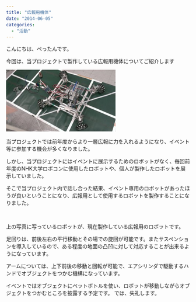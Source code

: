 ```yaml
---
title: "広報用機体"
date: "2014-06-05"
categories: 
  - "活動"
---
```


こんにちは、ぺったんです。

今回は、当プロジェクトで製作している広報用機体についてご紹介します

[![IMAG0568](images/IMAG05681-300x169.jpg)](http://www.fortefibre.net/blog/wp-content/uploads/2014/06/IMAG05681.jpg)

当プロジェクトでは前年度からより一層広報に力を入れるようになり、イベント等に参加する機会が多くなりました。

しかし、当プロジェクトにはイベントに展示するためのロボットがなく、毎回前年度のNHK大学ロボコンに使用したロボットや、個人が製作したロボットを展示していました。

そこで当プロジェクト内で話し合った結果、イベント専用のロボットがあったほうが良いということになり、広報用として使用するロボットを製作することになりました。

 

上の写真に写っているロボットが、現在製作している広報用のロボットです。

足回りは、前後左右の平行移動とその場での旋回が可能です。またサスペンションを導入しているので、ある程度の地面の凸凹に対して対応することが出来るようになっています。

アームについては、上下前後の移動と回転が可能で、エアシリンダで駆動するハンドでオブジェクトをつかむ機構になっています。

イベントではオブジェクトにペットボトルを使い、ロボットが移動しながらオブジェクトをつかむところを披露する予定です。 では、失礼します。
